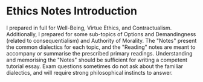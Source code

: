 # Ethics Notes Introduction
I prepared in full for Well-Being, Virtue Ethics, and Contractualism. Additionally, I prepared for some sub-topics of Options and Demandingness (related to consequentialism) and Authority of Morality. The "Notes" present the common dialectics for each topic, and the "Reading" notes are meant to accompany or summarise the prescribed primary readings. Understanding and memorising the "Notes" should be sufficient for writing a competent tutorial essay. Exam questions sometimes do not ask about the familiar dialectics, and will require strong philosophical instincts to answer.